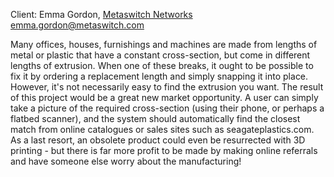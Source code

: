 Client: Emma Gordon, [Metaswitch
Networks](Metaswitch_Networks "wikilink") <emma.gordon@metaswitch.com>

Many offices, houses, furnishings and machines are made from lengths of
metal or plastic that have a constant cross-section, but come in
different lengths of extrusion. When one of these breaks, it ought to be
possible to fix it by ordering a replacement length and simply snapping
it into place. However, it's not necessarily easy to find the extrusion
you want. The result of this project would be a great new market
opportunity. A user can simply take a picture of the required
cross-section (using their phone, or perhaps a flatbed scanner), and the
system should automatically find the closest match from online
catalogues or sales sites such as seagateplastics.com. As a last resort,
an obsolete product could even be resurrected with 3D printing - but
there is far more profit to be made by making online referrals and have
someone else worry about the manufacturing!